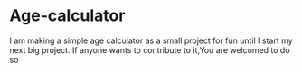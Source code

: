 # Age-calculator
I am making a simple age calculator as a small project for fun until I start my next big project. If anyone wants to contribute to it,You are welcomed to do so
